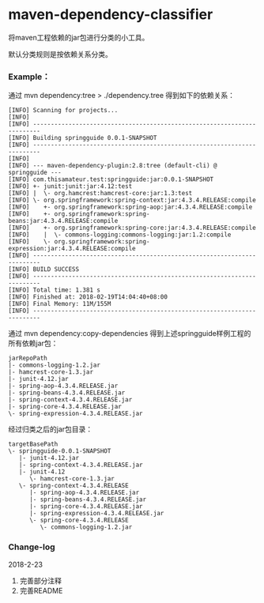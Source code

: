 # maven-dependency-classifier
将maven工程依赖的jar包进行分类的小工具。

默认分类规则是按依赖关系分类。

### Example：
通过 mvn dependency:tree > ./dependency.tree 得到如下的依赖关系：

    [INFO] Scanning for projects...
    [INFO]                                                                         
    [INFO] ------------------------------------------------------------------------
    [INFO] Building springguide 0.0.1-SNAPSHOT
    [INFO] ------------------------------------------------------------------------
    [INFO] 
    [INFO] --- maven-dependency-plugin:2.8:tree (default-cli) @ springguide ---
    [INFO] com.thisamateur.test:springguide:jar:0.0.1-SNAPSHOT
    [INFO] +- junit:junit:jar:4.12:test
    [INFO] |  \- org.hamcrest:hamcrest-core:jar:1.3:test
    [INFO] \- org.springframework:spring-context:jar:4.3.4.RELEASE:compile
    [INFO]    +- org.springframework:spring-aop:jar:4.3.4.RELEASE:compile
    [INFO]    +- org.springframework:spring-beans:jar:4.3.4.RELEASE:compile
    [INFO]    +- org.springframework:spring-core:jar:4.3.4.RELEASE:compile
    [INFO]    |  \- commons-logging:commons-logging:jar:1.2:compile
    [INFO]    \- org.springframework:spring-expression:jar:4.3.4.RELEASE:compile
    [INFO] ------------------------------------------------------------------------
    [INFO] BUILD SUCCESS
    [INFO] ------------------------------------------------------------------------
    [INFO] Total time: 1.381 s
    [INFO] Finished at: 2018-02-19T14:04:40+08:00
    [INFO] Final Memory: 11M/155M
    [INFO] ------------------------------------------------------------------------

通过 mvn dependency:copy-dependencies 得到上述springguide样例工程的所有依赖jar包：

    jarRepoPath
    |- commons-logging-1.2.jar
    |- hamcrest-core-1.3.jar
    |- junit-4.12.jar
    |- spring-aop-4.3.4.RELEASE.jar
    |- spring-beans-4.3.4.RELEASE.jar
    |- spring-context-4.3.4.RELEASE.jar
    |- spring-core-4.3.4.RELEASE.jar
    \- spring-expression-4.3.4.RELEASE.jar

经过归类之后的jar包目录：

    targetBasePath
    \- springguide-0.0.1-SNAPSHOT
       |- junit-4.12.jar
       |- spring-context-4.3.4.RELEASE.jar
       |- junit-4.12
          \- hamcrest-core-1.3.jar
       \- spring-context-4.3.4.RELEASE
          |- spring-aop-4.3.4.RELEASE.jar
          |- spring-beans-4.3.4.RELEASE.jar
          |- spring-core-4.3.4.RELEASE.jar
          |- spring-expression-4.3.4.RELEASE.jar
          \- spring-core-4.3.4.RELEASE
             \- commons-logging-1.2.jar

### Change-log
2018-2-23

1.  完善部分注释
2.  完善README
